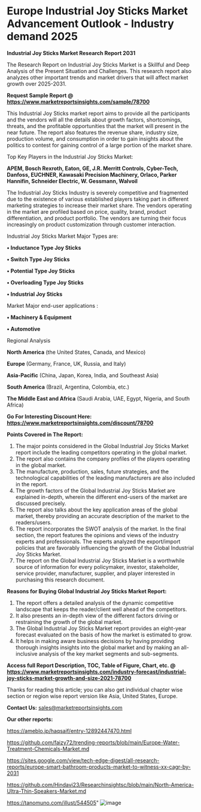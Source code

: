 # Europe Industrial Joy Sticks Market Advancement Outlook - Industry demand 2025

<strong>Industrial Joy Sticks Market Research Report 2031</strong>

The Research Report on Industrial Joy Sticks Market is a Skillful and Deep Analysis of the Present Situation and Challenges. This research report also analyzes other important trends and market drivers that will affect market growth over 2025-2031.

<strong>Request Sample Report @ <a href=https://www.marketreportsinsights.com/sample/78700>https://www.marketreportsinsights.com/sample/78700</a></strong>

This Industrial Joy Sticks market report aims to provide all the participants and the vendors will all the details about growth factors, shortcomings, threats, and the profitable opportunities that the market will present in the near future. The report also features the revenue share, industry size, production volume, and consumption in order to gain insights about the politics to contest for gaining control of a large portion of the market share.

Top Key Players in the Industrial Joy Sticks Market:

<strong>APEM, Bosch Rexroth, Eaton, GE, J.R. Merritt Controls, Cyber-Tech, Danfoss, EUCHNER, Kawasaki Precision Machinery, Orlaco, Parker Hannifin, Schneider Electric, W. Gessmann, Walvoil</strong>

The Industrial Joy Sticks Industry is severely competitive and fragmented due to the existence of various established players taking part in different marketing strategies to increase their market share. The vendors operating in the market are profiled based on price, quality, brand, product differentiation, and product portfolio. The vendors are turning their focus increasingly on product customization through customer interaction.

Industrial Joy Sticks Market Major Types are:

<strong>• Inductance Type Joy Sticks

• Switch Type Joy Sticks

• Potential Type Joy Sticks

• Overloading Type Joy Sticks

• Industrial Joy Sticks</strong>

Market Major end-user applications :

<strong>• Machinery & Equipment

• Automotive</strong>

Regional Analysis

</u><strong><b>North America</b></strong> (the United States, Canada, and Mexico)

<strong><b>Europe </b></strong>(Germany, France, UK, Russia, and Italy)

<strong><b>Asia-Pacific</b></strong> (China, Japan, Korea, India, and Southeast Asia)

<strong><b>South America</b></strong> (Brazil, Argentina, Colombia, etc.)

<strong><b>The Middle East and Africa</b></strong> (Saudi Arabia, UAE, Egypt, Nigeria, and South Africa)

<strong>Go For Interesting Discount Here: <a href=https://www.marketreportsinsights.com/discount/78700>https://www.marketreportsinsights.com/discount/78700</a></strong>

<strong>Points Covered in The Report:</strong>
<ol>
  <li>The major points considered in the Global Industrial Joy Sticks Market report include the leading competitors operating in the global market.</li>
  <li>The report also contains the company profiles of the players operating in the global market.</li>
  <li>The manufacture, production, sales, future strategies, and the technological capabilities of the leading manufacturers are also included in the report.</li>
  <li>The growth factors of the Global Industrial Joy Sticks Market are explained in-depth, wherein the different end-users of the market are discussed precisely.</li>
  <li>The report also talks about the key application areas of the global market, thereby providing an accurate description of the market to the readers/users.</li>
  <li>The report incorporates the SWOT analysis of the market. In the final section, the report features the opinions and views of the industry experts and professionals. The experts analyzed the export/import policies that are favorably influencing the growth of the Global Industrial Joy Sticks Market.</li>
  <li>The report on the Global Industrial Joy Sticks Market is a worthwhile source of information for every policymaker, investor, stakeholder, service provider, manufacturer, supplier, and player interested in purchasing this research document.</li>
</ol>
<strong>Reasons for Buying Global Industrial Joy Sticks Market Report:</strong>

<ol>
  <li>The report offers a detailed analysis of the dynamic competitive landscape that keeps the reader/client well ahead of the competitors.</li>
  <li>It also presents an in-depth view of the different factors driving or restraining the growth of the global market.</li>
  <li>The Global Industrial Joy Sticks Market report provides an eight-year forecast evaluated on the basis of how the market is estimated to grow.</li>
  <li>It helps in making aware business decisions by having providing thorough insights insights into the global market and by making an all-inclusive analysis of the key market segments and sub-segments.</li>
</ol>
<strong>Access full Report Description, TOC, Table of Figure, Chart, etc. @ <a href=https://www.marketreportsinsights.com/industry-forecast/industrial-joy-sticks-market-growth-and-size-2021-78700>https://www.marketreportsinsights.com/industry-forecast/industrial-joy-sticks-market-growth-and-size-2021-78700</a></strong>


Thanks for reading this article; you can also get individual chapter wise section or region wise report version like Asia, United States, Europe.

<strong>Contact Us:</strong>
sales@marketreportsinsights.com

<strong>Our other reports:</strong>

<a href=https://ameblo.jp/haqsaif/entry-12892447470.html>https://ameblo.jp/haqsaif/entry-12892447470.html</a>

<a href=https://github.com/faizy72/trending-reports/blob/main/Europe-Water-Treatment-Chemicals-Market.md>https://github.com/faizy72/trending-reports/blob/main/Europe-Water-Treatment-Chemicals-Market.md</a>

<a href=https://sites.google.com/view/tech-edge-digest/all-research-reports/europe-smart-bathroom-products-market-to-witness-xx-cagr-by-2031>https://sites.google.com/view/tech-edge-digest/all-research-reports/europe-smart-bathroom-products-market-to-witness-xx-cagr-by-2031</a>

<a href=https://github.com/Hindavi23/Researchinsightsc/blob/main/North-America-Ultra-Thin-Speakers-Market.md>https://github.com/Hindavi23/Researchinsightsc/blob/main/North-America-Ultra-Thin-Speakers-Market.md</a>

<a href=https://tanomuno.com/illust/544505>https://tanomuno.com/illust/544505</a>"
![image](https://github.com/user-attachments/assets/ea5774e9-6b81-44d2-92fc-a85f6aa068d6)
